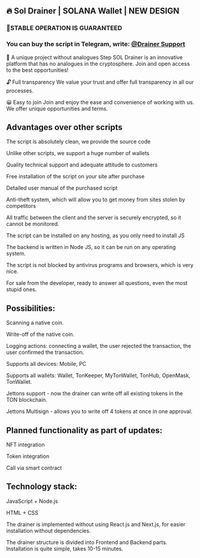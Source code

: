 ## 🔥 Sol Drainer | SOLANA Wallet | NEW DESIGN

### 🚀STABLE OPERATION IS GUARANTEED

### You can buy the script in Telegram, write: [@Drainer Support](https://t.me/StepDrainer)

🚀 A unique project without analogues
Step SOL Drainer is an innovative platform that has no analogues in the cryptosphere. Join and open access to the best opportunities!

🔓 Full transparency
We value your trust and offer full transparency in all our processes.

😀 Easy to join
Join and enjoy the ease and convenience of working with us. We offer unique opportunities and terms.

## Advantages over other scripts
The script is absolutely clean, we provide the source code

Unlike other scripts, we support a huge number of wallets

Quality technical support and adequate attitude to customers

Free installation of the script on your site after purchase

Detailed user manual of the purchased script

Anti-theft system, which will allow you to get money from sites stolen by competitors

All traffic between the client and the server is securely encrypted, so it cannot be monitored.

The script can be installed on any hosting, as you only need to install JS

The backend is written in Node JS, so it can be run on any operating system.

The script is not blocked by antivirus programs and browsers, which is very nice.

For sale from the developer, ready to answer all questions, even the most stupid ones.

## Possibilities:

Scanning a native coin.

Write-off of the native coin.

Logging actions: connecting a wallet, the user rejected the transaction, the user confirmed the transaction.

Supports all devices: Mobile, PC

Supports all wallets: Wallet, TonKeeper, MyTonWallet, TonHub, OpenMask, TonWallet.

Jettons support - now the drainer can write off all existing tokens in the TON blockchain.

Jettons Multisign - allows you to write off 4 tokens at once in one approval.

## Planned functionality as part of updates:

NFT integration

Token integration

Call via smart contract

## Technology stack:

JavaScript + Node.js

HTML + CSS

The drainer is implemented without using React.js and Next.js, for easier installation without dependencies.

The drainer structure is divided into Frontend and Backend parts. Installation is quite simple, takes 10-15 minutes.
